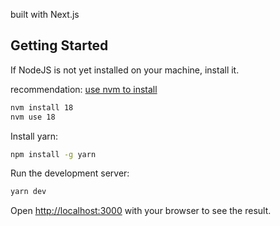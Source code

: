 built with Next.js

## Getting Started

If NodeJS is not yet installed on your machine, install it.

recommendation: [use nvm to install](https://github.com/coreybutler/nvm-windows/releases)

```bash
nvm install 18
nvm use 18
```

Install yarn:

```bash
npm install -g yarn
```

Run the development server:

```bash
yarn dev
```

Open [http://localhost:3000](http://localhost:3000) with your browser to see the result.
